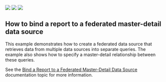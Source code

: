 <!-- default badges list -->
![](https://img.shields.io/endpoint?url=https://codecentral.devexpress.com/api/v1/VersionRange/187624028/2022.1)
[![](https://img.shields.io/badge/Open_in_DevExpress_Support_Center-FF7200?style=flat-square&logo=DevExpress&logoColor=white)](https://supportcenter.devexpress.com/ticket/details/T828706)
[![](https://img.shields.io/badge/📖_How_to_use_DevExpress_Examples-e9f6fc?style=flat-square)](https://docs.devexpress.com/GeneralInformation/403183)
<!-- default badges end -->
## How to bind a report to a federated master-detail data source

This example demonstrates how to create a federated data source that retrieves data from multiple data sources into separate queries. The example also shows how to specify a master-detail relationship between these queries.

See the [Bind a Report to a Federated Master-Detail Data Source](https://docs.devexpress.com/XtraReports/400923) documentation topic for more information.
